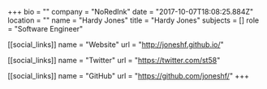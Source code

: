+++
bio = ""
company = "NoRedInk"
date = "2017-10-07T18:08:25.884Z"
location = ""
name = "Hardy Jones"
title = "Hardy Jones"
subjects = []
role = "Software Engineer"

[[social_links]]
  name = "Website"
  url = "http://joneshf.github.io/"

[[social_links]]
  name = "Twitter"
  url = "https://twitter.com/st58"

[[social_links]]
  name = "GitHub"
  url = "https://github.com/joneshf/"
+++
